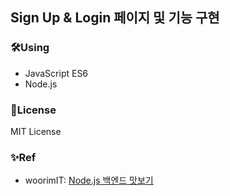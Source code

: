 ## Sign Up & Login 페이지 및 기능 구현

  

### 🛠Using
- JavaScript ES6  
- Node.js  
    

### 🏅License
MIT License
    

### ✨Ref
- woorimIT: [Node.js 백엔드 맛보기](https://www.youtube.com/playlist?list=PLSK4WsJ8JS4cQ-niGNum4bkK_THHOizTs)
